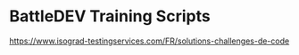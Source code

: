 # BattleDEV Training Scripts

https://www.isograd-testingservices.com/FR/solutions-challenges-de-code
